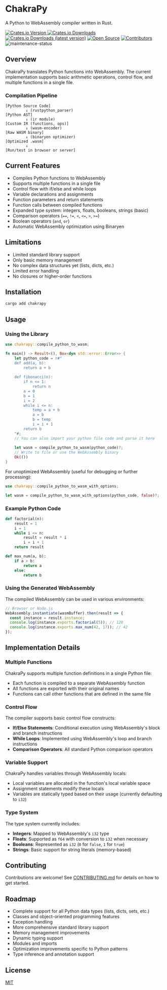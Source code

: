 # ChakraPy

A Python to WebAssembly compiler written in Rust.

[![Crates.io Version](https://img.shields.io/crates/v/chakrapy)
](https://crates.io/crates/chakrapy) [![Crates.io Downloads](https://img.shields.io/crates/d/chakrapy)](https://crates.io/crates/chakrapy) [![Crates.io Downloads (latest version)](https://img.shields.io/crates/dv/chakrapy)](https://crates.io/crates/chakrapy) [![Open Source](https://img.shields.io/badge/open-source-brightgreen)](https://github.com/anistark/chakrapy) [![Contributors](https://img.shields.io/github/contributors/anistark/chakrapy)](https://github.com/anistark/chakrapy/graphs/contributors) ![maintenance-status](https://img.shields.io/badge/maintenance-actively--developed-brightgreen.svg)

## Overview

ChakraPy translates Python functions into WebAssembly. The current implementation supports basic arithmetic operations, control flow, and multiple functions in a single file.

### Compilation Pipeline

```
[Python Source Code]
         ↓ (rustpython_parser)
[Python AST]
         ↓ (ir module)
[Custom IR (functions, ops)]
         ↓ (wasm-encoder)
[Raw WASM binary]
         ↓ (binaryen optimizer)
[Optimized .wasm]
         ↓
[Run/test in browser or server]
```

## Current Features

- Compiles Python functions to WebAssembly
- Supports multiple functions in a single file
- Control flow with if/else and while loops
- Variable declarations and assignments
- Function parameters and return statements
- Function calls between compiled functions
- Expanded type system: integers, floats, booleans, strings (basic)
- Comparison operators (`==`, `!=`, `<`, `<=`, `>`, `>=`)
- Boolean operators (`and`, `or`)
- Automatic WebAssembly optimization using Binaryen

## Limitations

- Limited standard library support
- Only basic memory management
- No complex data structures yet (lists, dicts, etc.)
- Limited error handling
- No closures or higher-order functions

## Installation

```sh
cargo add chakrapy
```

## Usage

### Using the Library

```rust
use chakrapy::compile_python_to_wasm;

fn main() -> Result<(), Box<dyn std::error::Error>> {
    let python_code = r#"
    def add(a, b):
        return a + b
        
    def fibonacci(n):
        if n <= 1:
            return n
        a = 0
        b = 1
        i = 2
        while i <= n:
            temp = a + b
            a = b
            b = temp
            i = i + 1
        return b
    "#;
    // You can also import your python file code and parse it here
    
    let wasm = compile_python_to_wasm(python_code)?;
    // Write to file or use the WebAssembly binary
    Ok(())
}
```

For unoptimized WebAssembly (useful for debugging or further processing):

```rust
use chakrapy::compile_python_to_wasm_with_options;

let wasm = compile_python_to_wasm_with_options(python_code, false)?;
```

### Example Python Code

```python
def factorial(n):
    result = 1
    i = 1
    while i <= n:
        result = result * i
        i = i + 1
    return result

def max_num(a, b):
    if a > b:
        return a
    else:
        return b
```

### Using the Generated WebAssembly

The compiled WebAssembly can be used in various environments:

```js
// Browser or Node.js
WebAssembly.instantiate(wasmBuffer).then(result => {
  const instance = result.instance;
  console.log(instance.exports.factorial(5)); // 120
  console.log(instance.exports.max_num(42, 17)); // 42
});
```

## Implementation Details

### Multiple Functions

ChakraPy supports multiple function definitions in a single Python file:

- Each function is compiled to a separate WebAssembly function
- All functions are exported with their original names
- Functions can call other functions that are defined in the same file

### Control Flow

The compiler supports basic control flow constructs:

- **If/Else Statements**: Conditional execution using WebAssembly's block and branch instructions
- **While Loops**: Implemented using WebAssembly's loop and branch instructions
- **Comparison Operators**: All standard Python comparison operators

### Variable Support

ChakraPy handles variables through WebAssembly locals:

- Local variables are allocated in the function's local variable space
- Assignment statements modify these locals
- Variables are statically typed based on their usage (currently defaulting to `i32`)

### Type System

The type system currently includes:

- **Integers**: Mapped to WebAssembly's `i32` type
- **Floats**: Supported as `f64` with conversion to `i32` when necessary
- **Booleans**: Represented as `i32` (`0` for `false`, `1` for `true`)
- **Strings**: Basic support for string literals (memory-based)

## Contributing

Contributions are welcome! See [CONTRIBUTING.md](CONTRIBUTING.md) for details on how to get started.

## Roadmap

- Complete support for all Python data types (lists, dicts, sets, etc.)
- Classes and object-oriented programming features
- Exception handling
- More comprehensive standard library support
- Memory management improvements
- Dynamic typing support
- Modules and imports
- Optimization improvements specific to Python patterns
- Type inference and annotation support

## License

[MIT](./LICENSE)
